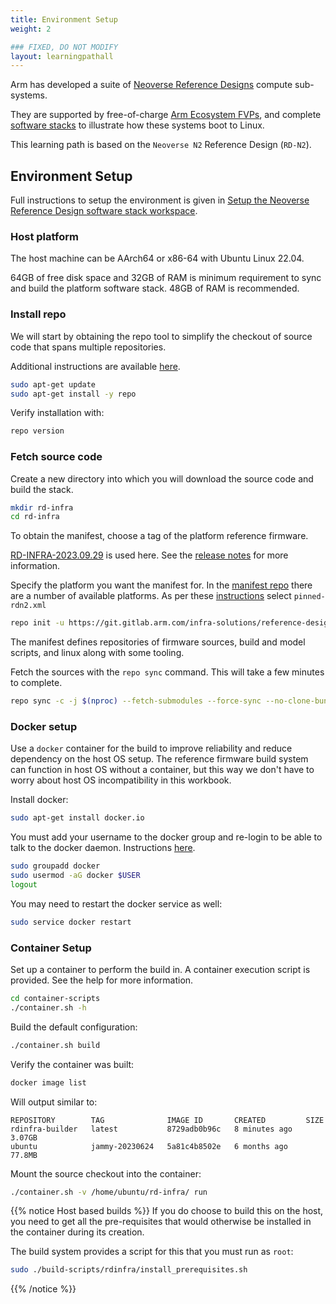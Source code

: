 ```yaml
---
title: Environment Setup
weight: 2

### FIXED, DO NOT MODIFY
layout: learningpathall
---
```

Arm has developed a suite of [Neoverse Reference Designs](https://developer.arm.com/Tools%20and%20Software/Neoverse%20Reference%20Design) compute sub-systems.

They are supported by free-of-charge [Arm Ecosystem FVPs](https://developer.arm.com/downloads/-/arm-ecosystem-fvps), and complete [software stacks](https://gitlab.arm.com/infra-solutions) to illustrate how these systems boot to Linux.

This learning path is based on the `Neoverse N2` Reference Design (`RD-N2`).

## Environment Setup

Full instructions to setup the environment is given in [Setup the Neoverse Reference Design software stack workspace](https://neoverse-reference-design.docs.arm.com/en/latest/platforms/common/setup-workspace.html).

### Host platform

The host machine can be AArch64 or x86-64 with Ubuntu Linux 22.04.

64GB of free disk space and 32GB of RAM is minimum requirement to sync and build the platform software stack. 48GB of RAM is recommended.

### Install repo

We will start by obtaining the repo tool to simplify the checkout of source code that spans multiple repositories.

Additional instructions are available [here](https://source.android.com/docs/setup/download#installing-repo).

```bash
sudo apt-get update
sudo apt-get install -y repo
```
Verify installation with:
```bash
repo version
```

### Fetch source code

Create a new directory into which you will download the source code and build the stack.

```bash
mkdir rd-infra
cd rd-infra
```

To obtain the manifest, choose a tag of the platform reference firmware.

[RD-INFRA-2023.09.29](https://neoverse-reference-design.docs.arm.com/en/latest/releases/RD-INFRA-2023.09.29/release_note.html) is used here. See the [release notes](https://neoverse-reference-design.docs.arm.com/en/latest/releases/index.html) for more information.

Specify the platform you want the manifest for. In the [manifest repo](https://git.gitlab.arm.com/infra-solutions/reference-design/infra-refdesign-manifests) there are a number of available platforms. As per these [instructions](https://neoverse-reference-design.docs.arm.com/en/latest/platforms/common/setup-workspace.html#platform-manifest-names) select `pinned-rdn2.xml`

```bash
repo init -u https://git.gitlab.arm.com/infra-solutions/reference-design/infra-refdesign-manifests.git -m pinned-rdn2.xml -b refs/tags/RD-INFRA-2023.12.22
```
The manifest defines repositories of firmware sources, build and model scripts, and linux along with some tooling.

Fetch the sources with the `repo sync` command. This will take a few minutes to complete.
```bash
repo sync -c -j $(nproc) --fetch-submodules --force-sync --no-clone-bundle
```

### Docker setup

Use a `docker` container for the build to improve reliability and reduce dependency on the host OS setup. The reference firmware build system can function in host OS without a container, but this way we don't have to worry about host OS incompatibility in this workbook.

Install docker:
```bash
sudo apt-get install docker.io
```

You must add your username to the docker group and re-login to be able to talk to the docker daemon. Instructions [here](https://docs.docker.com/engine/install/linux-postinstall/).

```bash
sudo groupadd docker
sudo usermod -aG docker $USER
logout
```

You may need to restart the docker service as well:
```bash
sudo service docker restart
```

### Container Setup

Set up a container to perform the build in. A container execution script is provided. See the help for more information.

```bash
cd container-scripts
./container.sh -h
```

Build the default configuration:

```bash
./container.sh build
```
Verify the container was built:

```bash
docker image list
```
Will output similar to:
```output
REPOSITORY        TAG              IMAGE ID       CREATED         SIZE
rdinfra-builder   latest           8729adb0b96c   8 minutes ago   3.07GB
ubuntu            jammy-20230624   5a81c4b8502e   6 months ago    77.8MB
```

Mount the source checkout into the container:
```bash
./container.sh -v /home/ubuntu/rd-infra/ run
```

{{% notice Host based builds %}}
If you do choose to build this on the host, you need to get all the pre-requisites that would otherwise be installed in the container during its creation.

The build system provides a script for this that you must run as `root`:
```bash
sudo ./build-scripts/rdinfra/install_prerequisites.sh
```
{{% /notice %}}
